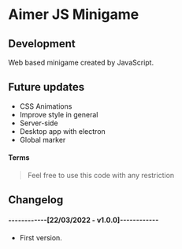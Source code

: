 # Aimer JS Minigame

## Development

Web based minigame created by JavaScript.

## Future updates

- CSS Animations
- Improve style in general
- Server-side
- Desktop app with electron
- Global marker

#### Terms

> Feel free to use this code with any restriction

## Changelog
#### ------------[22/03/2022 - v1.0.0]------------

- First version.